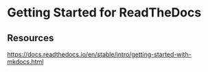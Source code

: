 # Getting Started for ReadTheDocs

## Resources

https://docs.readthedocs.io/en/stable/intro/getting-started-with-mkdocs.html